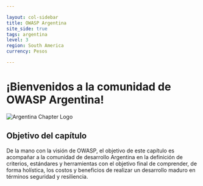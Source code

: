 ```yaml
---

layout: col-sidebar
title: OWASP Argentina
site_side: true
tags: argentina
level: 3
region: South America
currency: Pesos

---
```


# ¡Bienvenidos a la comunidad de OWASP Argentina! 

![Argentina Chapter Logo](https://i.imgur.com/KWT2jLl.jpg)

## Objetivo del capítulo

De la mano con la visión de OWASP, el objetivo de este capítulo es acompañar a la comunidad de desarrollo Argentina en la definición de criterios, estándares y herramientas con el objetivo final de comprender, de forma holística, los costos y beneficios de realizar un desarrollo maduro en términos seguridad y resiliencia.


